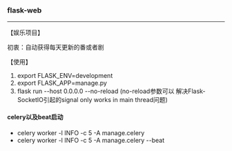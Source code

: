 ### flask-web

------


【娱乐项目】

初衷：自动获得每天更新的番或者剧

【使用】
1. export FLASK_ENV=development
2. export FLASK_APP=manage.py
3. flask run --host 0.0.0.0 --no-reload (no-reload参数可以 解决Flask-SocketIO引起的signal only works in main thread问题)

#### celery以及beat启动
- celery worker -l INFO -c 5 -A manage.celery
- celery worker -l INFO -c 5 -A manage.celery --beat
